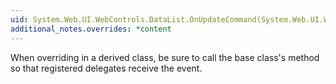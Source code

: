 ```yaml
---
uid: System.Web.UI.WebControls.DataList.OnUpdateCommand(System.Web.UI.WebControls.DataListCommandEventArgs)
additional_notes.overrides: *content
---
```


<p>When overriding <xref href="System.Web.UI.WebControls.DataList.OnUpdateCommand(System.Web.UI.WebControls.DataListCommandEventArgs)"></xref> in a derived class, be sure to call the base class's <xref href="System.Web.UI.WebControls.DataList.OnUpdateCommand(System.Web.UI.WebControls.DataListCommandEventArgs)"></xref> method so that registered delegates receive the event.</p>


